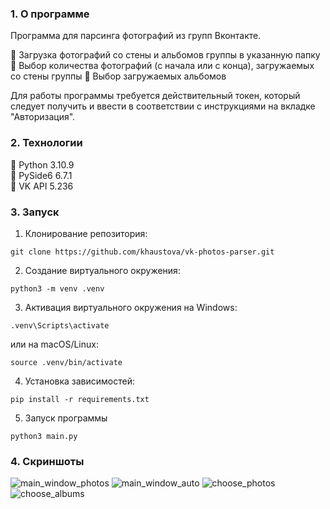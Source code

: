 ### 1. О программе ###
Программа для парсинга фотографий из групп Вконтакте.

:small_blue_diamond: Загрузка фотографий со стены и альбомов группы в указанную папку
:small_blue_diamond: Выбор количества фотографий (с начала или с конца), загружаемых со стены группы
:small_blue_diamond: Выбор загружаемых альбомов

Для работы программы требуется действительный токен, который следует получить и ввести в соответствии с инструкциями на вкладке "Авторизация".

### 2. Технологии ###
:small_orange_diamond: Python 3.10.9  
:small_orange_diamond: PySide6 6.7.1  
:small_orange_diamond: VK API 5.236
### 3. Запуск ###
1. Клонирование репозитория:
```shell
git clone https://github.com/khaustova/vk-photos-parser.git
```
2. Создание виртуального окружения:
```shell
python3 -m venv .venv
```
3. Активация виртуального окружения на Windows:
```shell
.venv\Scripts\activate
```
или на macOS/Linux:
```shell
source .venv/bin/activate
```
4. Установка зависимостей:
```shell
pip install -r requirements.txt
```
5. Запуск программы 
```shell
python3 main.py
```

### 4. Скриншоты ###

![main_window_photos](https://github.com/khaustova/vk-photos-parser/assets/143105312/3d79120a-e6b4-4098-9649-b7b12bdf6da9)
![main_window_auto](https://github.com/khaustova/vk-photos-parser/assets/143105312/33cb9699-bd20-482d-a8eb-d4110b0f1e13)
![choose_photos](https://github.com/khaustova/vk-photos-parser/assets/143105312/a2b7a62f-a5df-4d3f-b80e-ad9e2c4ea7af)
![choose_albums](https://github.com/khaustova/vk-photos-parser/assets/143105312/3c6b6bc8-f689-47c9-a47b-e14fd2140e4d)
